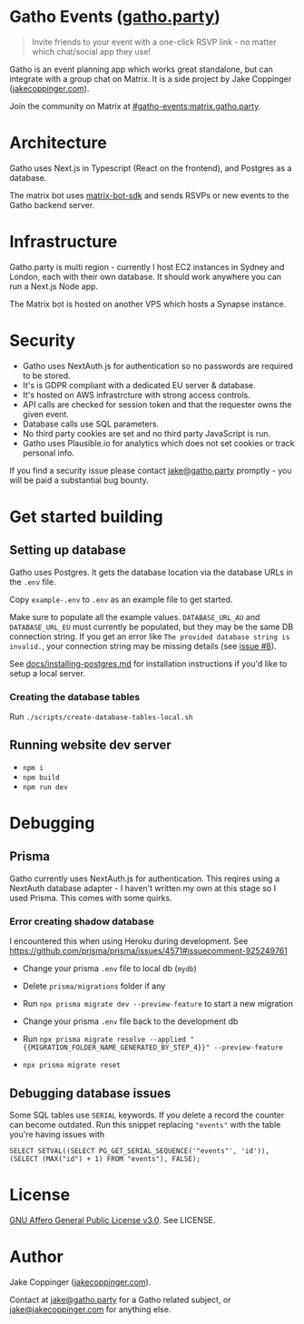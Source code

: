 Gatho Events ([gatho.party](https://gatho.party))
================================================

> Invite friends to your event with a one-click RSVP link - no matter which chat/social app they use!

Gatho is an event planning app which works great standalone, but can integrate with a group chat
on Matrix. It is a side project by Jake Coppinger ([jakecoppinger.com](https://jakecoppinger.com)).

Join the community on Matrix at
[#gatho-events:matrix.gatho.party](https://matrix.to/#/#gatho-events:matrix.gatho.party).

# Architecture

Gatho uses Next.js in Typescript (React on the frontend), and Postgres as a database.

The matrix bot uses [matrix-bot-sdk](https://github.com/turt2live/matrix-bot-sdk) and sends RSVPs or
new events to the Gatho backend server.

# Infrastructure

Gatho.party is multi region - currently I host EC2 instances in Sydney and London, each with their
own database. It should work anywhere you can run a Next.js Node app.

The Matrix bot is hosted on another VPS which hosts a Synapse instance.

# Security

- Gatho uses NextAuth.js for authentication so no passwords are required to be stored.
- It's is GDPR compliant with a dedicated EU server & database.
- It's hosted on AWS infrastrcture with strong access controls.
- API calls are checked for session token and that the requester owns the given event.
- Database calls use SQL parameters.
- No third party cookies are set and no third party JavaScript is run.
- Gatho uses Plausible.io for analytics which does not set cookies or track personal info.

If you find a security issue please contact [jake@gatho.party](mailto:jake@gatho.party) promptly -
you will be paid a substantial bug bounty.

# Get started building
## Setting up database

Gatho uses Postgres. It gets the database location via the database URLs in the `.env` file.

Copy `example-.env` to `.env` as an example file to get started.

Make sure to populate all the example values. `DATABASE_URL_AU` and `DATABASE_URL_EU` must currently
be populated, but they may be the same DB connection string. If you get an error like
`The provided database string is invalid.`, your connection string may be missing details (see
[issue #8](https://github.com/gatho-party/gatho-website/issues/8)).

See [docs/installing-postgres.md](docs/installing-postgres.md) for installation instructions if
you'd like to setup a local server.

### Creating the database tables
Run `./scripts/create-database-tables-local.sh`

## Running website dev server
- `npm i`
- `npm build`
- `npm run dev`

# Debugging
## Prisma

Gatho currently uses NextAuth.js for authentication. This reqires using a NextAuth database
adapter - I haven't written my own at this stage so I used Prisma. This comes with some quirks.

### Error creating shadow database

I encountered this when using Heroku during development. See
https://github.com/prisma/prisma/issues/4571#issuecomment-925249761

- Change your prisma `.env` file to local db (`mydb`)
- Delete `prisma/migrations` folder if any
- Run `npx prisma migrate dev --preview-feature` to start a new migration

- Change your prisma `.env` file back to the development db
- Run `npx prisma migrate resolve --applied "{{MIGRATION_FOLDER_NAME_GENERATED_BY_STEP_4}}" --preview-feature`

- `npx prisma migrate reset`


## Debugging database issues

Some SQL tables use `SERIAL` keywords. If you delete a record the counter can become outdated.
Run this snippet replacing `"events"` with the table you're having issues with

```
SELECT SETVAL((SELECT PG_GET_SERIAL_SEQUENCE('"events"', 'id')), (SELECT (MAX("id") + 1) FROM "events"), FALSE);
```

# License

[GNU Affero General Public License v3.0](https://choosealicense.com/licenses/agpl-3.0/). See LICENSE.

# Author
Jake Coppinger ([jakecoppinger.com](https://jakecoppinger.com)).

Contact at [jake@gatho.party](mailto:jake@gatho.party) for a Gatho related subject,
or [jake@jakecoppinger.com](mailto:jake@jakecoppinger.com) for anything else.
